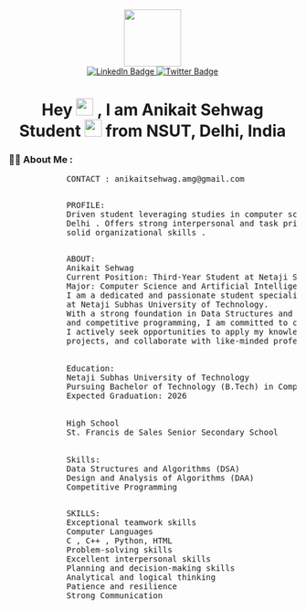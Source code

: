 
<div id="header" align="center">
  <img src="https://media.giphy.com/media/M9gbBd9nbDrOTu1Mqx/giphy.gif" width="100"/>
</div>


<div id="badges" align="center">
  <a href="https://www.linkedin.com/in/anikait-sehwag-00b427243/"target="_main">
    <img src="https://img.shields.io/badge/LinkedIn-blue?style=for-the-badge&logo=linkedin&logoColor=white "target="_main" alt="LinkedIn Badge"/>
  </a>
 
  <a href="https://twitter.com/SundownRises" target="_main">
    <img src="https://img.shields.io/badge/Twitter-blue?style=for-the-badge&logo=twitter&logoColor=white" target="_main" alt="Twitter Badge"/>
  </a>
</div>

<div id="header" align="center">
<img src="https://komarev.com/ghpvc/?username=SundownRises&style=flat-square&color=blue" alt=""/>
</div>

<h1 align="center">
  Hey
  <img src="https://media.giphy.com/media/hvRJCLFzcasrR4ia7z/giphy.gif" width="30px"/>
  , I am Anikait Sehwag <br>
  Student <img src="https://media.giphy.com/media/WUlplcMpOCEmTGBtBW/giphy.gif" width="30"> from NSUT, Delhi, India
</h1>

### :man_technologist: About Me :

<main>
        <section><pre>
            CONTACT : anikaitsehwag.amg@gmail.com
        </pre></section>
        <section><pre>
            PROFILE:
            Driven student leveraging studies in computer science from the Netaji Subhash Institute of Technology, 
            Delhi . Offers strong interpersonal and task prioritization skills. I am also Hardworking with
            solid organizational skills .
        </pre></section>
        <section><pre>
            ABOUT:
            Anikait Sehwag
            Current Position: Third-Year Student at Netaji Subhas University of Technology
            Major: Computer Science and Artificial Intelligence (CSAI)
            I am a dedicated and passionate student specializing in Computer Science and Artificial Intelligence
            at Netaji Subhas University of Technology.
            With a strong foundation in Data Structures and Algorithms (DSA), Design and Analysis of Algorithms (DAA),
            and competitive programming, I am committed to continuous learning and growth in the field of computer science. 
            I actively seek opportunities to apply my knowledge and skills to real-world problems,contribute to innovative
            projects, and collaborate with like-minded professionals in the industry.
          <br>
            Education:
            Netaji Subhas University of Technology
            Pursuing Bachelor of Technology (B.Tech) in Computer Science and Artificial Intelligence
            Expected Graduation: 2026
          <br>
            High School
            St. Francis de Sales Senior Secondary School
          <br>
            Skills:
            Data Structures and Algorithms (DSA)
            Design and Analysis of Algorithms (DAA)
            Competitive Programming
        </pre></section>
        <section><pre>
            SKILLS:
            Exceptional teamwork skills
            Computer Languages 
            C , C++ , Python, HTML
            Problem-solving skills
            Excellent interpersonal skills
            Planning and decision-making skills
            Analytical and logical thinking
            Patience and resilience
            Strong Communication
        </pre></section>     

</main>
